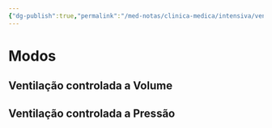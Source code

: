 ```yaml
---
{"dg-publish":true,"permalink":"/med-notas/clinica-medica/intensiva/ventilacao-mecanica/"}
---
```


# Modos 

## Ventilação controlada a Volume

## Ventilação controlada a Pressão
